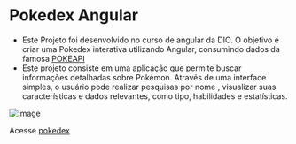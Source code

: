 # Pokedex Angular

- Este Projeto foi desenvolvido no curso de angular da DIO. O objetivo é criar uma Pokedex interativa utilizando Angular, consumindo dados da famosa [POKEAPI](https://pokeapi.co/api/v2/pokemon/)
- Este projeto consiste em uma aplicação que permite buscar informações detalhadas sobre Pokémon. Através de uma interface simples, o usuário pode realizar pesquisas por nome , visualizar suas características e dados relevantes, como tipo, habilidades e estatísticas.

![image](https://github.com/user-attachments/assets/4a57d13d-6ecd-4304-b02e-499073d14936)


Acesse [pokedex](https://github.com/3vinicius/pokedex-angular/tree/main)
